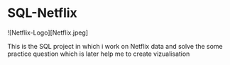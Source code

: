 # SQL-Netflix

![Netflix-Logo][Netflix.jpeg]

This is the SQL project in which i work on Netflix data and solve the some practice question which is later help me to create vizualisation
